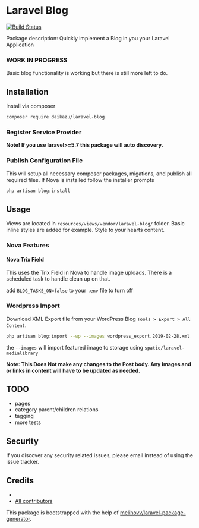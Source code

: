 # Laravel Blog

[![Build Status](https://travis-ci.org/Daikazu/laravel-blog.svg?branch=master)](https://travis-ci.org/Daikazu/laravel-blog)
<!--[![styleci](https://styleci.io/repos/CHANGEME/shield)](https://styleci.io/repos/CHANGEME)-->
<!--[![Coverage Status](https://coveralls.io/repos/github/daikazu/laravel-blog/badge.svg?branch=master)](https://coveralls.io/github/daikazu/laravel-blog?branch=master)-->

<!--[![Packagist](https://img.shields.io/packagist/v/daikazu/laravel-blog.svg)](https://packagist.org/packages/daikazu/laravel-blog)-->
<!--[![Packagist](https://poser.pugx.org/daikazu/laravel-blog/d/total.svg)](https://packagist.org/packages/daikazu/laravel-blog)-->
<!--[![Packagist](https://img.shields.io/packagist/l/daikazu/laravel-blog.svg)](https://packagist.org/packages/daikazu/laravel-blog)-->

Package description: Quickly implement a Blog in you your Laravel Application
<br>

### WORK IN PROGRESS

Basic blog functionality is working but there is still more left to do. 




## Installation

Install via composer
```bash
composer require daikazu/laravel-blog
```

### Register Service Provider

**Note! If you use laravel>=5.7 this package will auto discovery.**


### Publish Configuration File

This will setup all necessary composer packages, migations, and publish all required files. If Nova is installed follow the installer prompts

```bash
php artisan blog:install
```

## Usage

Views are located in `resources/views/vendor/laravel-blog/` folder. Basic inline styles are added for example. Style to your hearts content.


### Nova Features


#### Nova Trix Field
This uses the Trix Field in Nova to handle image uploads. There is a scheduled task to handle clean up on that.

add `BLOG_TASKS_ON=false` to your `.env` file to turn off



### Wordpress Import

Download XML Export file from your WordPress Blog `Tools > Export > All Content`.

```bash
php artisan blog:import --wp --images wordpress_export.2019-02-28.xml
```
the `--images` will import featured image to storage using `spatie/laravel-medialibrary`

**Note: This Does Not make any changes to the Post body. Any images and or links in content will have to be updated as needed.**


## TODO
- pages
- category parent/children relations
- tagging
- more tests



## Security

If you discover any security related issues, please email 
instead of using the issue tracker.

## Credits

- [](https://github.com/daikazu/laravel-blog)
- [All contributors](https://github.com/daikazu/laravel-blog/graphs/contributors)

This package is bootstrapped with the help of
[melihovv/laravel-package-generator](https://github.com/melihovv/laravel-package-generator).
